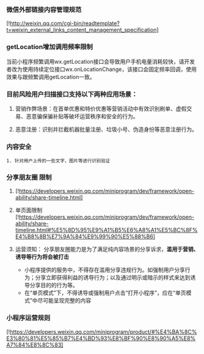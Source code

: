 ### 微信外部链接内容管理规范
[!http://weixin.qq.com/cgi-bin/readtemplate?t=weixin_external_links_content_management_specification]

### getLocation增加调用频率限制
当前小程序频繁调用wx.getLocation接口会导致用户手机电量消耗较快，请开发者改为使用持续定位接口wx.onLocationChange，该接口会固定频率回调，使用效果与跟频繁调用getLocation一致。
### 目前风险用户扫描接口支持以下两种应用场景：
1. 营销作弊场景：在首单优惠和特价优惠等营销活动中有效识别刷单、虚假交易、恶意骗保骗补贴等破坏运营秩序和安全的行为。

2. 恶意注册：识别并拦截机器批量注册、垃圾小号、伪造身份等恶意注册行为。

### 内容安全  
    1. 针对用户上传的一些文字，图片等进行识别验证

### 分享朋友圈  限制
1. [!https://developers.weixin.qq.com/miniprogram/dev/framework/open-ability/share-timeline.html]
2.   单页面限制 
[!https://developers.weixin.qq.com/miniprogram/dev/framework/open-ability/share-timeline.html#%E5%8D%95%E9%A1%B5%E6%A8%A1%E5%BC%8F%E4%B8%8B%E7%9A%84%E9%99%90%E5%88%B6]

3. 运营须知： 分享朋友圈能力是为了满足纯内容场景的分享诉求，**滥用于营销、诱导等行为将会被打击**
    + 小程序提供的服务中，不得存在滥用分享违规行为。如强制用户分享行为；分享立即获得利益的诱导行为；以及通过明示或暗示的样式来达到诱导分享目的的行为等。
    + 在“单页模式”下，不得诱导或强制用户点击“打开小程序”，应在“单页模式”中尽可能呈现完整的内容

### 小程序运营规则
[!https://developers.weixin.qq.com/miniprogram/product/#%E4%BA%8C%E3%80%81%E5%85%B7%E4%BD%93%E8%BF%90%E8%90%A5%E8%A7%84%E8%8C%83]